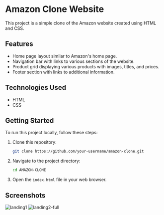 # Amazon Clone Website

This project is a simple clone of the Amazon website created using HTML and CSS.

## Features

- Home page layout similar to Amazon's home page.
- Navigation bar with links to various sections of the website.
- Product grid displaying various products with images, titles, and prices.
- Footer section with links to additional information.

## Technologies Used

- HTML
- CSS

## Getting Started

To run this project locally, follow these steps:

1. Clone this repository:

    ```bash
    git clone https://github.com/your-username/amazon-clone.git
    ```

2. Navigate to the project directory:

    ```bash
    cd AMAZON-CLONE
    ```

3. Open the `index.html` file in your web browser.

## Screenshots

![landing1](https://github.com/revathipriyan/amazon-clone/assets/81468374/2e1635aa-6aef-4d81-b8c5-d9cc384a49c0)
![landing2-full](https://github.com/revathipriyan/amazon-clone/assets/81468374/83fccfc5-a4b3-4db9-bb72-e5b8f3065ac7)






